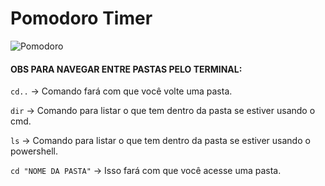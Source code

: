 # Pomodoro Timer

![Pomodoro](https://user-images.githubusercontent.com/33927459/79354454-cf2a0d80-7f12-11ea-990a-8f4dad3cc9d8.png)


#### OBS PARA NAVEGAR ENTRE PASTAS PELO TERMINAL:

`cd..` -> Comando fará com que você volte uma pasta.

`dir` -> Comando para listar o que tem dentro da pasta se estiver usando o cmd.

`ls` -> Comando para listar o que tem dentro da pasta se estiver usando o powershell.

`cd "NOME DA PASTA"` -> Isso fará com que você acesse uma pasta.